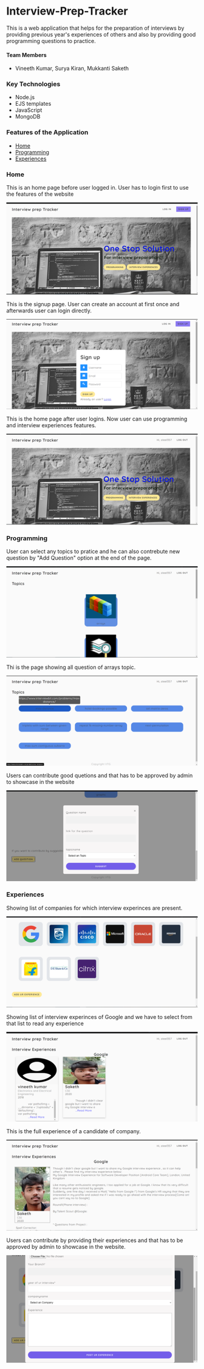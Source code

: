 # Interview-Prep-Tracker

This is a web application that helps for the preparation of interviews by providing previous year's experiences of others and also by providing good programming questions to practice.

#### Team Members 
* Vineeth Kumar, Surya Kiran, Mukkanti Saketh

### Key Technologies
* Node.js
* EJS templates
* JavaScript 
* MongoDB
### Features of the Application
* [Home](https://github.com/vineeth357/Interview-Prep-Tracker#home)
* [Programming](https://github.com/vineeth357/Interview-Prep-Tracker#programming)
* [Experiences](https://github.com/vineeth357/Interview-Prep-Tracker#experiences)


### Home

This is an home page before user logged in. User has to login first to use the features of the website

![alt text](./images/home.png)

This is the signup page. User can create an account at first once and afterwards user can login directly.

![alt text](./images/signup.png)

This is the home page after user logins. Now user can use programming and interview experiences features.

![alt text](./images/homelogin.png)

### Programming

User can select any topics to pratice and he can also contrebute new question by "Add Question" option at the end of the page.

![alt text](./images/programming.png)

Thi is the page showing all question of arrays topic. 

![alt text](./images/questions.png)

Users can contribute good quetions and that has to be approved by admin to showcase in the website

![alt text](./images/addquestion.png)

### Experiences

Showing list of companies for which interview experinces are present.

![alt text](./images/companies.png)

Showing list of interview experinces of Google and we have to select from that list to read any experience

![alt text](./images/exps.png)

This is the full experience of a candidate of company.

![alt text](./images/fullexp.png)

Users can contribute by providing their experiences and that has to be approved by admin to showcase in the website.

![alt text](./images/addexp.png)
